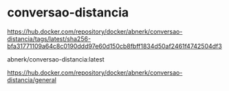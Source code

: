 # conversao-distancia

https://hub.docker.com/repository/docker/abnerk/conversao-distancia/tags/latest/sha256-bfa31771109a64c8c0190ddd97e60d150cb8fbff1834d50af2461f4742504df3

abnerk/conversao-distancia:latest

https://hub.docker.com/repository/docker/abnerk/conversao-distancia/general
